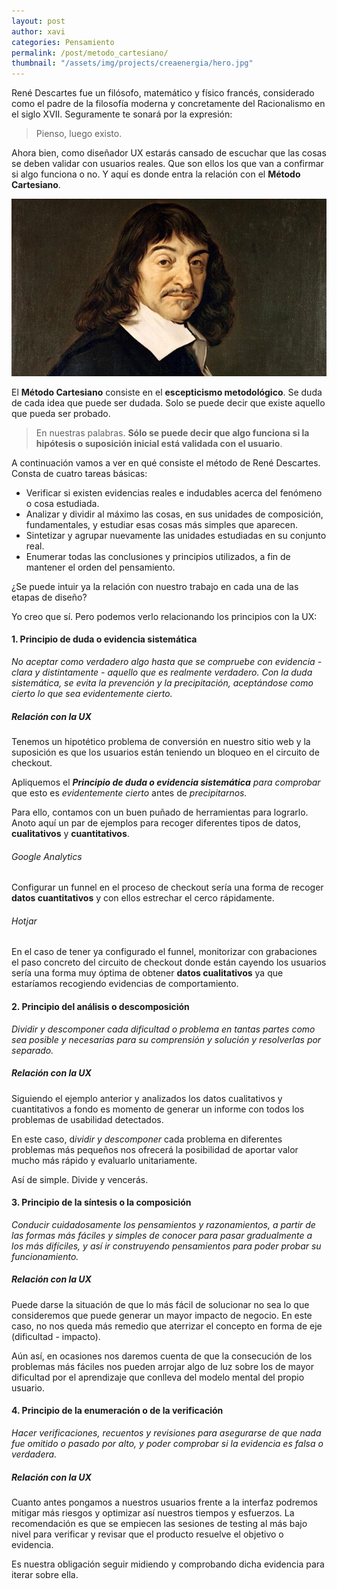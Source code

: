 ```yaml
---
layout: post
author: xavi
categories: Pensamiento
permalink: /post/metodo_cartesiano/
thumbnail: "/assets/img/projects/creaenergia/hero.jpg"
---
```


René Descartes fue un filósofo, matemático y físico francés, considerado como el padre de la filosofía moderna y concretamente del Racionalismo en el siglo XVII. Seguramente te sonará por la expresión:

> Pienso, luego existo.

Ahora bien, como diseñador UX estarás cansado de escuchar que las cosas se deben validar con usuarios reales. Que son ellos los que van a confirmar si algo funciona o no. Y aquí es donde entra la relación con el **Método Cartesiano**.

<img src="/assets/img/posts/descartes.jpg"/>

El **Método Cartesiano** consiste en el **escepticismo metodológico**. Se duda de cada idea que puede ser dudada. Solo se puede decir que existe aquello que pueda ser probado.

> En nuestras palabras. **Sólo se puede decir que algo funciona si la hipótesis o suposición inicial está validada con el usuario**.

A continuación vamos a ver en qué consiste el método de René Descartes. Consta de cuatro tareas básicas: 

- Verificar si existen evidencias reales e indudables acerca del fenómeno o cosa estudiada.
- Analizar y dividir al máximo las cosas, en sus unidades de composición, fundamentales, y estudiar esas cosas más simples que aparecen.
- Sintetizar y agrupar nuevamente las unidades estudiadas en su conjunto real.
- Enumerar todas las conclusiones y principios utilizados, a fin de mantener el orden del pensamiento.

¿Se puede intuir ya la relación con nuestro trabajo en cada una de las etapas de diseño? 

Yo creo que sí. Pero podemos verlo relacionando los principios con la UX:


#### 1. Principio de duda o evidencia sistemática

*No aceptar como verdadero algo hasta que se compruebe con evidencia - clara y distintamente - aquello que es realmente verdadero. Con la duda sistemática, se evita la prevención y la precipitación, aceptándose como cierto lo que sea evidentemente cierto.*

##### Relación con la UX
Tenemos un hipotético problema de conversión en nuestro sitio web y la suposición es que los usuarios están teniendo un bloqueo en el circuito de checkout.

Apliquemos el ***Principio de duda o evidencia sistemática** para comprobar* que esto es *evidentemente cierto* antes de *precipitarnos.*

Para ello, contamos con un buen puñado de herramientas para lograrlo. Anoto aquí un par de ejemplos para recoger diferentes tipos de datos, **cualitativos** y **cuantitativos**.

###### Google Analytics
Configurar un funnel en el proceso de checkout sería una forma de recoger **datos cuantitativos** y con ellos estrechar el cerco rápidamente.

###### Hotjar
En el caso de tener ya configurado el funnel, monitorizar con grabaciones el paso concreto del circuito de checkout donde están cayendo los usuarios sería una forma muy óptima de obtener **datos cualitativos** ya que estaríamos recogiendo evidencias de comportamiento.

#### 2. Principio del análisis o descomposición
*Dividir y descomponer cada dificultad o problema en tantas partes como sea posible y necesarias para su comprensión y solución y resolverlas por separado.*

##### Relación con la UX
Siguiendo el ejemplo anterior y analizados los datos cualitativos y cuantitativos a fondo es momento de generar un informe con todos los problemas de usabilidad detectados.

En este caso, d*ividir y descomponer* cada problema en diferentes problemas más pequeños nos ofrecerá la posibilidad de aportar valor mucho más rápido y evaluarlo unitariamente.

Así de simple. Divide y vencerás.

#### 3. Principio de la síntesis o la composición
*Conducir cuidadosamente los pensamientos y razonamientos, a partir de las formas más fáciles y simples de conocer para pasar gradualmente a los más difíciles, y así ir construyendo pensamientos para poder probar su funcionamiento.*

##### Relación con la UX
Puede darse la situación de que lo más fácil de solucionar no sea lo que consideremos que puede generar un mayor impacto de negocio. En este caso, no nos queda más remedio que aterrizar el concepto en forma de eje (dificultad - impacto).

Aún así, en ocasiones nos daremos cuenta de que la consecución de los problemas más fáciles nos pueden arrojar algo de luz sobre los de mayor dificultad por el aprendizaje que conlleva del modelo mental del propio usuario.

#### 4. Principio de la enumeración o de la verificación
*Hacer verificaciones, recuentos y revisiones para asegurarse de que nada fue omitido o pasado por alto, y poder comprobar si la evidencia es falsa o verdadera.*

##### Relación con la UX
Cuanto antes pongamos a nuestros usuarios frente a la interfaz podremos mitigar más riesgos y optimizar así nuestros tiempos y esfuerzos. La recomendación es que se empiecen las sesiones de testing al más bajo nivel para verificar y revisar que el producto resuelve el objetivo o evidencia.

Es nuestra obligación seguir midiendo y comprobando dicha evidencia para iterar sobre ella.